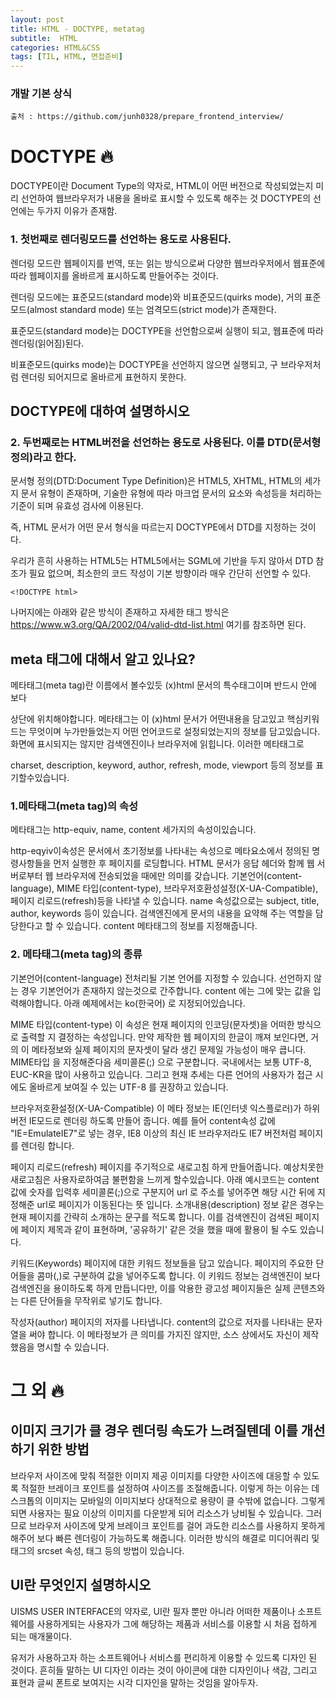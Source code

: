 ```yaml
---
layout: post
title: HTML - DOCTYPE, metatag
subtitle:  HTML
categories: HTML&CSS
tags: [TIL, HTML, 면접준비]
---
```


### 개발 기본 상식
``출처 : https://github.com/junh0328/prepare_frontend_interview/ ``

# DOCTYPE 🔥
DOCTYPE이란 Document Type의 약자로, HTML이 어떤 버전으로 작성되었는지 미리 선언하여 웹브라우저가 내용을 올바로 표시할 수 있도록 해주는 것
DOCTYPE의 선언에는 두가지 이유가 존재함.

### 1. 첫번째로 렌더링모드를 선언하는 용도로 사용된다.

렌더링 모드란 웹페이지를 번역, 또는 읽는 방식으로써 다양한 웹브라우저에서 웹표준에 따라 웹페이지를 올바르게 표시하도록 만들어주는 것이다.

렌더링 모드에는 표준모드(standard mode)와 비표준모드(quirks mode), 거의 표준모드(almost standard mode) 또는 엄격모드(strict mode)가 존재한다.

표준모드(standard mode)는 DOCTYPE을 선언함으로써 실행이 되고, 웹표준에 따라 렌더링(읽어짐)된다.

비표준모드(quirks mode)는 DOCTYPE을 선언하지 않으면 실행되고, 구 브라우저처럼 렌더링 되어지므로 올바르게 표현하지 못한다.

## DOCTYPE에 대하여 설명하시오

### 2. 두번째로는 HTML버전을 선언하는 용도로 사용된다. 이를 DTD(문서형 정의)라고 한다.

문서형 정의(DTD:Document Type Definition)은 HTML5, XHTML, HTML의 세가지 문서 유형이 존재하며, 기술한 유형에 따라 마크업 문서의 요소와 속성등을 처리하는 기준이 되며 유효성 검사에 이용된다.

즉, HTML 문서가 어떤 문서 형식을 따르는지 DOCTYPE에서 DTD를 지정하는 것이다.

우리가 흔히 사용하는 HTML5는 HTML5에서는 SGML에 기반을 두지 않아서 DTD 참조가 필요 없으며, 최소한의 코드 작성이 기본 방향이라 매우 간단히 선언할 수 있다.

``` <!DOCTYPE html> ```

나머지에는 아래와 같은 방식이 존재하고 자세한 태그 방식은 https://www.w3.org/QA/2002/04/valid-dtd-list.html 여기를 참조하면 된다.



## meta 태그에 대해서 알고 있나요?

메타태그(meta tag)란 이름에서 볼수있듯 (x)html 문서의 특수태그이며 반드시  <head></head>  안에  <body></body> 보다

상단에 위치해야합니다. 메타태그는 이 (x)html 문서가 어떤내용을 담고있고 핵심키워드는 무엇이며 누가만들었는지 어떤 언어코드로 설정되었는지의 정보를 담고있습니다. 화면에 표시되지는 않지만 검색엔진이나 브라우저에 읽힙니다. 이러한 메타태그로

charset, description, keyword, author, refresh, mode, viewport  등의 정보를 표기할수있습니다.


### 1.메타태그(meta tag)의 속성
메타태그는  http-equiv, name, content 세가지의 속성이있습니다.


http-eqyiv이속성은 문서에서 초기정보를 나타내는 속성으로 메타요소에서 정의된 명령사항들을 먼저 실행한 후 페이지를 로딩합니다. HTML 문서가 응답 헤더와 함께 웹 서버로부터 웹 브라우저에 전송되었을 때에만 의미를 갖습니다.  기본언어(content-language), MIME 타입(content-type), 브라우저호환성설정(X-UA-Compatible), 페이지 리로드(refresh)등을 나타낼 수 있습니다.
name 속성값으로는 subject, title, author, keywords 등이 있습니다. 검색엔진에게 문서의 내용을 요약해 주는 역할을 담당한다고 할 수 있습니다.
content 메타태그의 정보를 지정해줍니다.

### 2. 메타태그(meta tag)의 종류
기본언어(content-language) 전처리될 기본 언어를 지정할 수 있습니다. 선언하지 않는 경우 기본언어가 존재하지 않는것으로 간주합니다. content 에는 그에 맞는 값을 입력해야합니다. 아래 예제에서는 ko(한국어) 로 지정되어있습니다.

 

<meta http-equiv="content-language" content="ko" />
 

MIME 타입(content-type) 이 속성은 현재 페이지의 인코딩(문자셋)을 어떠한 방식으로 출력할 지 결정하는 속성입니다. 만약 제작한 웹 페이지의 한글이 깨져 보인다면, 거의 이 메타정보와 실제 페이지의 문자셋이 달라 생긴 문제일 가능성이 매우 큽니다. MIME타입 을 지정해준다음 세미콜론(;) 으로 구분합니다. 국내에서는 보통 UTF-8, EUC-KR을 많이 사용하고 있습니다. 그리고 현재 추세는 다른 언어의 사용자가 접근 시에도 올바르게 보여질 수 있는  UTF-8 를 권장하고 있습니다.

<meta http-equiv="Content-Type" content="text/html; charset=utf-8" />

브라우저호환설정(X-UA-Compatible) 이 메타 정보는 IE(인터넷 익스플로러)가 하위 버전 IE모드로 렌더링 하도록 만들어 줍니다. 예를 들어 content속성 값에 "IE=EmulateIE7"로 넣는 경우, IE8 이상의 최신 IE 브라우저라도 IE7 버전처럼 페이지를 렌더링 합니다.

<meta http-equiv="X-UA-Compatible" content="IE=edge"/>
페이지 리로드(refresh) 페이지를 주기적으로 새로고침 하게 만들어줍니다. 예상치못한 새로고침은 사용자로하여금 불편함을 느끼게 할수있습니다. 아래 예시코드는 content 값에 숫자를 입력후 세미콜론(;)으로 구분지어 url 로 주소를 넣어주면 해당 시간 뒤에 지정해준 url로 페이지가 이동된다는 뜻 입니다.

<meta http-equiv="refresh" content="30; url=hppt://www.google.com" />
소개내용(description) 정보 같은 경우는 현재 페이지를 간략히 소개하는 문구를 적도록 합니다. 이를 검색엔진이 검색된 페이지에 페이지 제목과 같이 표현하며, '공유하기' 같은 것을 했을 때에 활용이 될 수도 있습니다.

<meta name="Description" content="내용" />


키워드(Keywords) 페이지에 대한 키워드 정보들을 담고 있습니다. 페이지의 주요한 단어들을 콤마(,)로 구분하여 값을 넣어주도록 합니다. 이 키워드 정보는 검색엔진이 보다 검색엔진을 용이하도록 하게 만듭니다만, 이를 악용한 광고성 페이지들은 실제 콘텐츠와는 다른 단어들을 무작위로 넣기도 합니다.

<meta name="Keywords" content="카워드1, 키워드2, 키워드3" />
작성자(author) 페이지의 저자를 나타냅니다. content의 값으로 저자를 나타내는 문자열을 써야 합니다. 이 메타정보가 큰 의미를 가지진 않지만, 소스 상에서도 자신이 제작했음을 명시할 수 있습니다.
<meta name="author" content="이름" />


# 그 외 🔥

## 이미지 크기가 클 경우 렌더링 속도가 느려질텐데 이를 개선하기 위한 방법

브라우저 사이즈에 맞춰 적절한 이미지 제공
이미지를 다양한 사이즈에 대응할 수 있도록 적절한 브레이크 포인트를 설정하여 사이즈를 조절해줍니다. 이렇게 하는 이유는 데스크톱의 이미지는 모바일의 이미지보다 상대적으로 용량이 클 수밖에 없습니다. 그렇게 되면 사용자는 필요 이상의 이미지를 다운받게 되어 리소스가 낭비될 수 있습니다. 그러므로 브라우저 사이즈에 맞게 브레이크 포인트를 걸어 과도한 리소스를 사용하지 못하게 해주어 보다 빠른 렌더링이 가능하도록 해줍니다. 이러한 방식의 해결로 미디어쿼리 및 <img>태그의 srcset 속성, <picture>태그 등의 방법이 있습니다.

## UI란 무엇인지 설명하시오

UISMS USER INTERFACE의 약자로,
UI란 필자 뿐만 아니라 어떠한 제품이나 소프트웨어를 사용하게되는 사용자가 그에 해당하는 제품과 서비스를 이용할 시 처음 접하게 되는 매개물이다.


유저가 사용하고자 하는 소프트웨어나 서비스를 편리하게 이용할 수 있드록 디자인 된 것이다.
흔히들 말하는 UI 디자인 이라는 것이 아이콘에 대한 디자인이나 색감, 그리고 표현과 글씨 폰트로 보여지는 시각 디자인을 말하는 것임을 알아두자.
